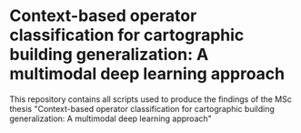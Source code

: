 # Context-based operator classification for cartographic building generalization: A multimodal deep learning approach
This repository contains all scripts used to produce the findings of the MSc thesis "Context-based operator classification for cartographic building generalization: A multimodal deep learning approach"
